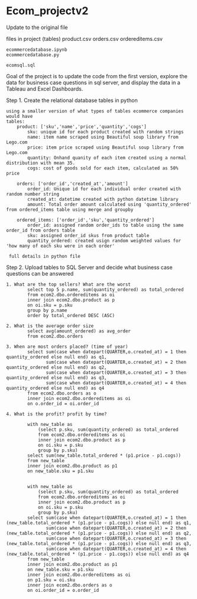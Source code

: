 # Ecom_projectv2
Update to the original file

files in project
	(tables)
	product.csv
	orders.csv
	ordereditems.csv
	
	ecommercedatabase.ipynb
	ecommercedatabase.py
	
	ecomsql.sql
	
	
Goal of the project is to update the code from the first version, explore the data for business case questions in sql server, and display the data in a Tableau and Excel Dashboards.

Step 1. Create the relational database tables in python 
    
    using a smaller version of what types of tables ecommerce companies would have
    tables:
        product: ['sku','name','price','quantity','cogs']
            sku: unique id for each product created with random strings
            name: item name scraped using Beautiful soup library from Lego.com
            price: item price scraped using Beautiful soup library from Lego.com
            quantity: Onhand quanity of each item created using a normal distribution with mean 35.
            cogs: cost of goods sold for each item, calculated as 50% price
            
        orders: ['order_id','created_at','amount']
            order_id: Unique id for each individual order created with random number string
            created_at: datetime created with python datetime library
            amount: Total order amount calculated using 'quantity_ordered' from ordered_items table using merge and groupby
            
        ordered_items: ['order_id','sku','quantity_ordered']
            order_id: assigned random order_ids to table using the same order_id from orders table
            sku: assigned order_id skus from product table
            quantity_ordered: created usign random weighted values for 'how many of each sku were in each order'
     
     full details in python file
   
Step 2. Upload tables to SQL Server and decide what business case questions can be answered
    
    1. What are the top sellers? What are the worst
            select top 5 p.name, sum(quantity_ordered) as total_ordered
            from ecom2.dbo.ordereditems as oi
            inner join ecom2.dbo.product as p
            on oi.sku = p.sku
            group by p.name
            order by total_ordered DESC (ASC)
            
    2. What is the average order size
            select avg(amount_ordered) as avg_order
            from ecom2.dbo.orders
    
    3. When are most orders placed? (time of year)
            select sum(case when datepart(QUARTER,o.created_at) = 1 then quantity_ordered else null end) as q1,
                   sum(case when datepart(QUARTER,o.created_at) = 2 then quantity_ordered else null end) as q2,
                   sum(case when datepart(QUARTER,o.created_at) = 3 then quantity_ordered else null end) as q3,
                   sum(case when datepart(QUARTER,o.created_at) = 4 then quantity_ordered else null end) as q4
            from ecom2.dbo.orders as o
            inner join ecom2.dbo.ordereditems as oi
            on o.order_id = oi.order_id
            
    4. What is the profit? profit by time?
    
            with new_table as 
                (select p.sku, sum(quantity_ordered) as total_ordered
	            from ecom2.dbo.ordereditems as oi
	            inner join ecom2.dbo.product as p
	            on oi.sku = p.sku
	            group by p.sku)
            select sum(new_table.total_ordered * (p1.price - p1.cogs))
            from new_table
            inner join ecom2.dbo.product as p1
            on new_table.sku = p1.sku
            
            
            with new_table as 
                (select p.sku, sum(quantity_ordered) as total_ordered
	            from ecom2.dbo.ordereditems as oi
	            inner join ecom2.dbo.product as p
	            on oi.sku = p.sku
	            group by p.sku)
            select sum(case when datepart(QUARTER,o.created_at) = 1 then (new_table.total_ordered * (p1.price - p1.cogs)) else null end) as q1,
                   sum(case when datepart(QUARTER,o.created_at) = 2 then (new_table.total_ordered * (p1.price - p1.cogs)) else null end) as q2,
                   sum(case when datepart(QUARTER,o.created_at) = 3 then (new_table.total_ordered * (p1.price - p1.cogs)) else null end) as q3,
                   sum(case when datepart(QUARTER,o.created_at) = 4 then (new_table.total_ordered * (p1.price - p1.cogs)) else null end) as q4
            from new_table
            inner join ecom2.dbo.product as p1
            on new_table.sku = p1.sku
            inner join ecom2.dbo.ordereditems as oi
            on p1.sku = oi.sku
            inner join ecom2.dbo.orders as o
            on oi.order_id = o.order_id

